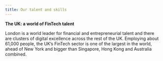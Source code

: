 ```yaml
---
title: Our talent and skills
---
```


**The UK: a world of FinTech talent**

London is a world leader for financial and entrepreneurial talent and there are clusters of digital excellence across the rest of the UK. Employing about 61,000 people,  the UK’s FinTech sector is one of the largest in the world, ahead of New York and bigger than Singapore, Hong Kong and Australia combined. 
